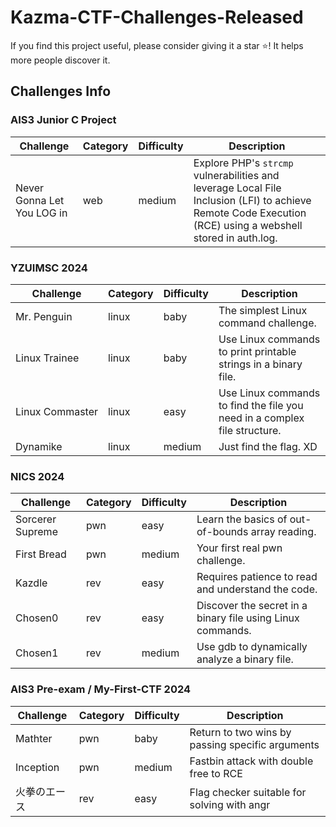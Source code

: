 # Kazma-CTF-Challenges-Released

If you find this project useful, please consider giving it a star ⭐! It helps more people discover it.

## Challenges Info

### AIS3 Junior C Project

| Challenge            | Category | Difficulty | Description                                                               |
| -------------------- | -------- | ---------- | ------------------------------------------------------------------------- |
| Never Gonna Let You LOG in    | web    |  medium      | Explore PHP's `strcmp` vulnerabilities and leverage Local File Inclusion (LFI) to achieve Remote Code Execution (RCE) using a webshell stored in auth.log. |

### YZUIMSC 2024

| Challenge            | Category | Difficulty | Description                                                               |
| -------------------- | -------- | ---------- | ------------------------------------------------------------------------- |
| Mr.&nbsp;Penguin     | linux    | baby       | The simplest Linux command challenge.                                     |
| Linux&nbsp;Trainee   | linux    | baby       | Use Linux commands to print printable strings in a binary file.           |
| Linux&nbsp;Commaster | linux    | easy       | Use Linux commands to find the file you need in a complex file structure. |
| Dynamike             | linux    | medium     | Just find the flag. XD                                                    |

### NICS 2024

| Challenge        | Category | Difficulty | Description                                                |
| ---------------- | -------- | ---------- | ---------------------------------------------------------- |
| Sorcerer Supreme | pwn      | easy       | Learn the basics of out-of-bounds array reading.           |
| First Bread      | pwn      | medium     | Your first real pwn challenge.                             |
| Kazdle           | rev      | easy       | Requires patience to read and understand the code.         |
| Chosen0          | rev      | easy       | Discover the secret in a binary file using Linux commands. |
| Chosen1          | rev      | medium     | Use gdb to dynamically analyze a binary file.              |

### AIS3 Pre-exam / My-First-CTF 2024

| Challenge    | Category | Difficulty | Description                                      |
| ------------ | -------- | ---------- | ------------------------------------------------ |
| Mathter      | pwn      | baby       | Return to two wins by passing specific arguments |
| Inception    | pwn      | medium     | Fastbin attack with double free to RCE           |
| 火拳のエース | rev      | easy       | Flag checker suitable for solving with angr      |
